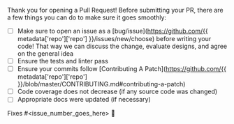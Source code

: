 Thank you for opening a Pull Request! Before submitting your PR, there are a few things you can do to make sure it goes smoothly:
- [ ] Make sure to open an issue as a [bug/issue](https://github.com/{{ metadata['repo']['repo'] }}/issues/new/choose) before writing your code!  That way we can discuss the change, evaluate designs, and agree on the general idea
- [ ] Ensure the tests and linter pass
- [ ] Ensure your commits follow [Contributing A Patch](https://github.com/{{ metadata['repo']['repo'] }}/blob/master/CONTRIBUTING.md#contributing-a-patch)
- [ ] Code coverage does not decrease (if any source code was changed)
- [ ] Appropriate docs were updated (if necessary)

Fixes #<issue_number_goes_here> 🦕

<!-- to update this file visit https://github.com/googleapis/synthtool/edit/master/synthtool/gcp/templates/node_library/.github/PULL_REQUEST_TEMPLATE.md -->
